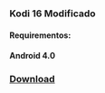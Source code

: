 ### Kodi 16 Modificado

#### Requirementos:
#### Android 4.0

### [Download](http://raw.github.com/zoreu/youtubedownloader/master/ytbdownloader.user.js) 
